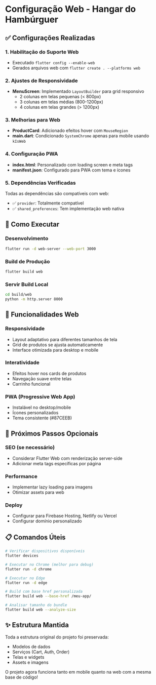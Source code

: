 # Configuração Web - Hangar do Hambúrguer

## ✅ Configurações Realizadas

### 1. Habilitação do Suporte Web
- Executado `flutter config --enable-web`
- Gerados arquivos web com `flutter create . --platforms web`

### 2. Ajustes de Responsividade
- **MenuScreen**: Implementado `LayoutBuilder` para grid responsivo
  - 2 colunas em telas pequenas (< 800px)
  - 3 colunas em telas médias (800-1200px)
  - 4 colunas em telas grandes (> 1200px)

### 3. Melhorias para Web
- **ProductCard**: Adicionado efeitos hover com `MouseRegion`
- **main.dart**: Condicionado `SystemChrome` apenas para mobile usando `kIsWeb`

### 4. Configuração PWA
- **index.html**: Personalizado com loading screen e meta tags
- **manifest.json**: Configurado para PWA com tema e ícones

### 5. Dependências Verificadas
Todas as dependências são compatíveis com web:
- ✅ `provider`: Totalmente compatível
- ✅ `shared_preferences`: Tem implementação web nativa

## 🚀 Como Executar

### Desenvolvimento
```bash
flutter run -d web-server --web-port 3000
```

### Build de Produção
```bash
flutter build web
```

### Servir Build Local
```bash
cd build/web
python -m http.server 8000
```

## 📱 Funcionalidades Web

### Responsividade
- Layout adaptativo para diferentes tamanhos de tela
- Grid de produtos se ajusta automaticamente
- Interface otimizada para desktop e mobile

### Interatividade
- Efeitos hover nos cards de produtos
- Navegação suave entre telas
- Carrinho funcional

### PWA (Progressive Web App)
- Instalável no desktop/mobile
- Ícones personalizados
- Tema consistente (#87CEEB)

## 🔧 Próximos Passos Opcionais

### SEO (se necessário)
- Considerar Flutter Web com renderização server-side
- Adicionar meta tags específicas por página

### Performance
- Implementar lazy loading para imagens
- Otimizar assets para web

### Deploy
- Configurar para Firebase Hosting, Netlify ou Vercel
- Configurar domínio personalizado

## 📋 Comandos Úteis

```bash
# Verificar dispositivos disponíveis
flutter devices

# Executar no Chrome (melhor para debug)
flutter run -d chrome

# Executar no Edge
flutter run -d edge

# Build com base href personalizada
flutter build web --base-href /meu-app/

# Analisar tamanho do bundle
flutter build web --analyze-size
```

## ✨ Estrutura Mantida

Toda a estrutura original do projeto foi preservada:
- Modelos de dados
- Serviços (Cart, Auth, Order)
- Telas e widgets
- Assets e imagens

O projeto agora funciona tanto em mobile quanto na web com a mesma base de código!